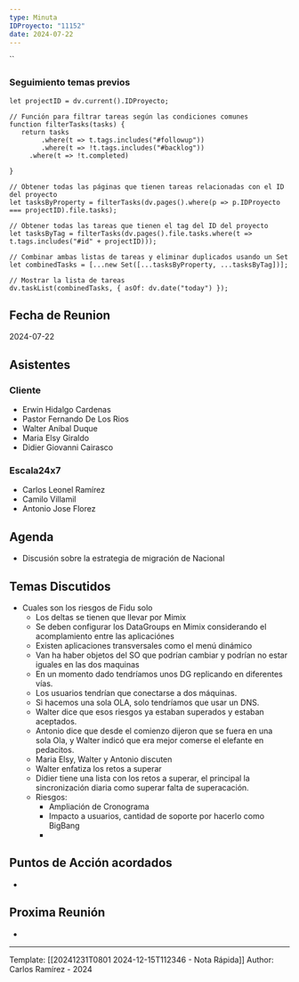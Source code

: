```yaml
---
type: Minuta
IDProyecto: "11152"
date: 2024-07-22
---
```


``

### Seguimiento temas previos

```dataviewjs
let projectID = dv.current().IDProyecto;

// Función para filtrar tareas según las condiciones comunes
function filterTasks(tasks) {
   return tasks
        .where(t => t.tags.includes("#followup"))
        .where(t => !t.tags.includes("#backlog"))
     .where(t => !t.completed)
        
}

// Obtener todas las páginas que tienen tareas relacionadas con el ID del proyecto
let tasksByProperty = filterTasks(dv.pages().where(p => p.IDProyecto === projectID).file.tasks);

// Obtener todas las tareas que tienen el tag del ID del proyecto
let tasksByTag = filterTasks(dv.pages().file.tasks.where(t => t.tags.includes("#id" + projectID)));

// Combinar ambas listas de tareas y eliminar duplicados usando un Set
let combinedTasks = [...new Set([...tasksByProperty, ...tasksByTag])];

// Mostrar la lista de tareas
dv.taskList(combinedTasks, { asOf: dv.date("today") });
 ```
## Fecha de Reunion
2024-07-22

## Asistentes

### Cliente
* Erwin Hidalgo Cardenas
* Pastor Fernando De Los Rios
* Walter Aníbal Duque
* Maria Elsy Giraldo
* Didier Giovanni Cairasco
### Escala24x7
- Carlos Leonel Ramírez
- Camilo Villamil
- Antonio Jose Florez

## Agenda
* Discusión sobre la estrategia de migración de Nacional
## Temas Discutidos
 - Cuales son los riesgos de Fidu solo
	 - Los deltas se tienen que llevar por Mimix
	 - Se deben configurar los DataGroups en Mimix considerando el acomplamiento entre las aplicaciónes
	 - Existen aplicaciones transversales como el menú dinámico
	 - Van ha haber objetos del SO que podrían cambiar y podrían no estar iguales en las dos maquinas
	 - En un momento dado tendríamos unos DG replicando en diferentes vías.
	 - Los usuarios tendrían que conectarse a dos máquinas.
	 - Si hacemos una sola OLA, solo tendríamos que usar un DNS.
	 - Walter dice que esos riesgos ya estaban superados y estaban aceptados.
	 - Antonio dice que desde el comienzo dijeron que se fuera en una sola Ola, y Walter indicó que era mejor comerse el elefante en pedacitos.
	 - Maria Elsy, Walter y Antonio discuten 
	 - Walter enfatiza los retos a superar
	 - Didier tiene una lista con los retos a superar, el principal la sincronización diaria como superar falta de superacación.
	 - Riesgos:
		 - Ampliación de Cronograma
		 - Impacto a usuarios, cantidad de soporte por hacerlo como BigBang
		 - 

## Puntos de Acción acordados
*  

## Proxima Reunión
*   

---
Template: [[20241231T0801 2024-12-15T112346 - Nota Rápida]]
Author: Carlos Ramírez - 2024
